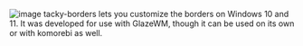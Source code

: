 ![image](https://github.com/user-attachments/assets/e1786c07-4168-42ca-8ada-ccbabcf74a63)
tacky-borders lets you customize the borders on Windows 10 and 11. It was developed for use with GlazeWM, though it can be used on its own or with komorebi as well.
